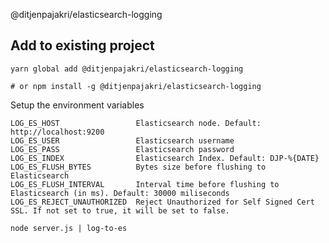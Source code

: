 @ditjenpajakri/elasticsearch-logging

## Add to existing project

```
yarn global add @ditjenpajakri/elasticsearch-logging

# or npm install -g @ditjenpajakri/elasticsearch-logging
```

Setup the environment variables

```
LOG_ES_HOST                 Elasticsearch node. Default: http://localhost:9200
LOG_ES_USER                 Elasticsearch username
LOG_ES_PASS                 Elasticsearch password
LOG_ES_INDEX                Elasticsearch Index. Default: DJP-%{DATE}
LOG_ES_FLUSH_BYTES          Bytes size before flushing to Elasticsearch
LOG_ES_FLUSH_INTERVAL       Interval time before flushing to Elasticsearch (in ms). Default: 30000 miliseconds
LOG_ES_REJECT_UNAUTHORIZED  Reject Unauthorized for Self Signed Cert SSL. If not set to true, it will be set to false.
```

```
node server.js | log-to-es
```
